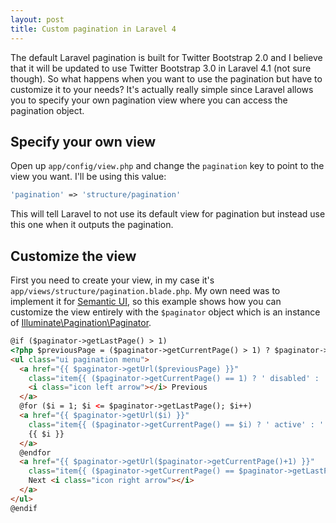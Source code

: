 ```yaml
---
layout: post
title: Custom pagination in Laravel 4
---
```


The default Laravel pagination is built for Twitter Bootstrap 2.0 and I believe that it will be updated to use Twitter Bootstrap 3.0 in Laravel 4.1 (not sure though). So what happens when you want to use the pagination but have to customize it to your needs? It's actually really simple since Laravel allows you to specify your own pagination view where you can access the pagination object.

<!-- more -->

## Specify your own view

Open up `app/config/view.php` and change the `pagination` key to point to the view you want. I'll be using this value:

```php
'pagination' => 'structure/pagination'
```

This will tell Laravel to not use its default view for pagination but instead use this one when it outputs the pagination.

## Customize the view

First you need to create your view, in my case it's `app/views/structure/pagination.blade.php`. My own need was to implement it for [Semantic UI][1], so this example shows how you can customize the view entirely with the `$paginator` object which is an instance of [Illuminate\Pagination\Paginator][2].

```html
@if ($paginator->getLastPage() > 1)
<?php $previousPage = ($paginator->getCurrentPage() > 1) ? $paginator->getCurrentPage() - 1 : 1; ?>
<ul class="ui pagination menu">
  <a href="{{ $paginator->getUrl($previousPage) }}"
    class="item{{ ($paginator->getCurrentPage() == 1) ? ' disabled' : '' }}">
    <i class="icon left arrow"></i> Previous
  </a>
  @for ($i = 1; $i <= $paginator->getLastPage(); $i++)
  <a href="{{ $paginator->getUrl($i) }}"
    class="item{{ ($paginator->getCurrentPage() == $i) ? ' active' : '' }}">
    {{ $i }}
  </a>
  @endfor
  <a href="{{ $paginator->getUrl($paginator->getCurrentPage()+1) }}"
    class="item{{ ($paginator->getCurrentPage() == $paginator->getLastPage()) ? ' disabled' : '' }}">
    Next <i class="icon right arrow"></i>
  </a>
</ul>
@endif
```

 [1]: http://semantic-ui.com/
 [2]: http://laravel.com/api/class-Illuminate.Pagination.Paginator.html